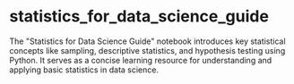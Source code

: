 # statistics_for_data_science_guide
The "Statistics for Data Science Guide" notebook introduces key statistical concepts like sampling, descriptive statistics, and hypothesis testing using Python. It serves as a concise learning resource for understanding and applying basic statistics in data science.
